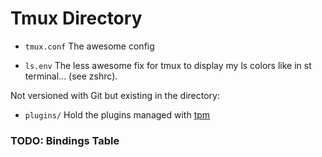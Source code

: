 # Tmux Directory

- `tmux.conf` The awesome config

- `ls.env` The less awesome fix for tmux to display my ls colors like in st terminal... (see zshrc).

Not versioned with Git but existing in the directory:
- `plugins/` Hold the plugins managed with [tpm](https://github.com/tmux-plugins/tpm)

### TODO: Bindings Table

